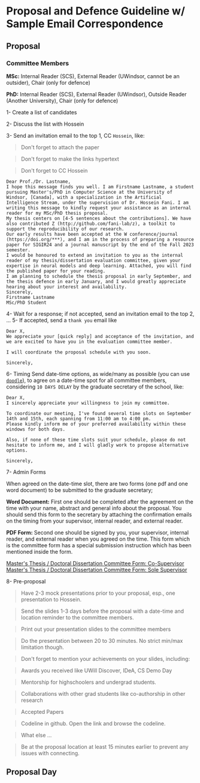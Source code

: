 
# Proposal and Defence Guideline w/ Sample Email Correspondence

## Proposal

### Committee Members
**MSc:** Internal Reader (SCS), External Reader (UWindsor, cannot be an outsider), Chair (only for defence)

**PhD:** Internal Reader (SCS), External Reader (UWindsor), Outside Reader (Another University), Chair (only for defence)

1- Create a list of candidates

2- Discuss the list with Hossein

3- Send an invitation email to the top 1, CC `Hossein`, like:

> Don't forget to attach the paper

> Don't forget to make the links hypertext

> Don't forget to CC Hossein

```
Dear Prof./Dr. Lastname,
I hope this message finds you well. I am Firstname Lastname, a student pursuing Master's/PhD in Computer Science at the University of Windsor, [Canada], with a specialization in the Artificial Intelligence Stream, under the supervision of Dr. Hossein Fani. I am writing this message to kindly request your assistance as an internal reader for my MSc/PhD thesis proposal.
My thesis centers on [4-5 sentences about the contributions]. We have also contributed Z (http://github.com/fani-lab/z), a toolkit to support the reproducibility of our research.
Our early results have been accepted at the W conference/journal (https://doi.org/***), and I am in the process of preparing a resource paper for SIGIR24 and a journal manuscript by the end of the Fall 2023 semester.
I would be honoured to extend an invitation to you as the internal reader of my thesis/dissertation evaluation committee, given your expertise in neural models and deep learning. Attached, you will find the published paper for your reading.
I am planning to schedule the thesis proposal in early September, and the thesis defence in early January, and I would greatly appreciate hearing about your interest and availability.
Sincerely,
Firstname Lastname
MSc/PhD Student
```

4- Wait for a response; if not accepted, send an invitation email to the top 2, ...
5- If accepted, send a `thank you` email like

```
Dear X,
We appreciate your [quick reply] and acceptance of the invitation, and we are excited to have you in the evaluation committee member.

I will coordinate the proposal schedule with you soon.
 
Sincerely,
```

6- Timing 
Send date-time options, as wide/many as possible (you can use [`doodle`](https://doodle.com/en/)), to agree on a date-time spot for all committee members, considering `10 DAYS DELAY` by the graduate secretary of the school, like:

```
Dear X,
I sincerely appreciate your willingness to join my committee.

To coordinate our meeting, I've found several time slots on September 14th and 15th, each spanning from 11:00 am to 4:00 pm.
Please kindly inform me of your preferred availability within these windows for both days.

Also, if none of these time slots suit your schedule, please do not hesitate to inform me, and I will gladly work to propose alternative options.

Sincerely,
```

7- Admin Forms

When agreed on the date-time slot, there are two forms (one pdf and one word document) to be submitted to the graduate secretary;

**Word Document:** First one should be completed after the agreement on the time with your name, abstract and general info about the proposal. You should send this form to the secretary by attaching the confirmation emails on the timing from your supervisor, internal reader, and external reader.

**PDF Form:** Second one should be signed by you, your supervisor, internal reader, and external reader when you agreed on the time. This form which is the committee form has a special submission instruction which has been mentioned inside the form.

[Master's Thesis / Doctoral Dissertation Committee Form: Co-Supervisor](http://www.uwindsor.ca/graduate-studies/sites/uwindsor.ca.graduate-studies/files/masters_and_doctoral_committee_fillable_form_-_co.pdf)
[Master's Thesis / Doctoral Dissertation Committee Form: Sole Supervisor](http://www.uwindsor.ca/graduate-studies/sites/uwindsor.ca.graduate-studies/files/masters_and_doctoral_committee_fillable_form_-_sole.pdf)

8- Pre-proposal

> Have 2-3 mock presentations prior to your proposal, esp., one presentation to Hossein.

> Send the slides 1-3 days before the proposal with a date-time and location reminder to the committee members.

> Print out your presentation slides to the committee members

> Do the presentation between 20 to 30 minutes. No strict min/max limitation though.

> Don't forget to mention your achievements on your slides, including:

> Awards you received like UWill Discover, IDeA, CS Demo Day

> Mentorship for highschoolers and undergrad students. 

> Collaborations with other grad students like co-authorship in other research

> Accepted Papers

> Codeline in github. Open the link and browse the codeline.

> What else ...

> Be at the proposal location at least 15 minutes earlier to prevent any issues with connecting.

## Proposal Day






